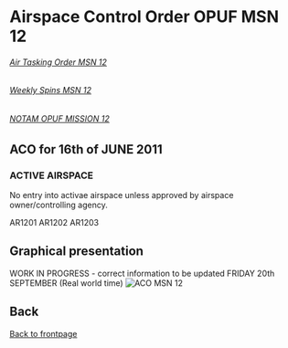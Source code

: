 # Airspace Control Order OPUF MSN 12


###### [Air Tasking Order MSN 12](/OPUF-Brief/Docs/ATO/ATO_12.html)
###### [Weekly Spins MSN 12](/OPUF-Brief/Docs/SPINS_12.html)
###### [NOTAM OPUF MISSION 12](/OPUF-Brief/Docs/NOTAM/NOTAM_12.html)


## ACO for 16th of JUNE 2011

### ACTIVE AIRSPACE 
No entry into activae airspace unless approved by airspace owner/controlling agency.

AR1201
AR1202
AR1203



## Graphical presentation

WORK IN PROGRESS - correct information to be updated FRIDAY 20th SEPTEMBER (Real world time)
![ACO MSN 12](/OPUF-Brief/Images/ACO_10.PNG)





## Back
[Back to frontpage](https://132nd-vwing.github.io/OPUF-Brief/)